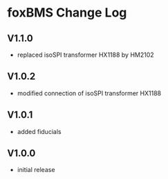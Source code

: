 # foxBMS Change Log

## V1.1.0

- replaced isoSPI transformer HX1188 by HM2102

## V1.0.2

- modified connection of isoSPI transformer HX1188


## V1.0.1

- added fiducials


## V1.0.0

- initial release